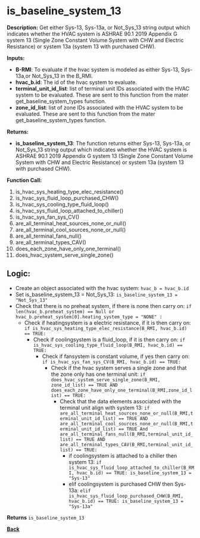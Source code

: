 # is_baseline_system_13  

**Description:** Get either Sys-13, Sys-13a, or Not_Sys_13 string output which indicates whether the HVAC system is ASHRAE 90.1 2019 Appendix G system 13 (Single Zone Constant Volume System with CHW and Electric Resistance) or system 13a (system 13 with purchased CHW).  

**Inputs:**  
- **B-RMI**: To evaluate if the hvac system is modeled as either Sys-13, Sys-13a,or Not_Sys_13 in the B_RMI.   
- **hvac_b.id**: The id of the hvac system to evaluate.  
- **terminal_unit_id_list**: list of terminal unit IDs associated with the HVAC system to be evaluated. These are sent to this function from the mater get_baseline_system_types function.
- **zone_id_list**: list of zone IDs associated with the HVAC system to be evaluated. These are sent to this function from the mater get_baseline_system_types function.

**Returns:**  
- **is_baseline_system_13**: The function returns either Sys-13, Sys-13a, or Not_Sys_13 string output which indicates whether the HVAC system is ASHRAE 90.1 2019 Appendix G system 13 (Single Zone Constant Volume System with CHW and Electric Resistance) or system 13a (system 13 with purchased CHW).

**Function Call:**
1. is_hvac_sys_heating_type_elec_resistance()
2. is_hvac_sys_fluid_loop_purchased_CHW()
3. is_hvac_sys_cooling_type_fluid_loop()
4. is_hvac_sys_fluid_loop_attached_to_chiller()
5. is_hvac_sys_fan_sys_CV()  
6. are_all_terminal_heat_sources_none_or_null()  
7. are_all_terminal_cool_sources_none_or_null() 
8. are_all_terminal_fans_null()  
9. are_all_terminal_types_CAV()  
10. does_each_zone_have_only_one_terminal()    
11. does_hvac_system_serve_single_zone()  

## Logic:    
- Create an object associated with the hvac system: `hvac_b = hvac_b.id`  
- Set is_baseline_system_13 = Not_Sys_13: `is_baseline_system_13 = "Not_Sys_13"`    
- Check that there is no preheat system, if there is none then carry on: `if len(hvac_b.preheat_system) == Null or hvac_b.preheat_system[0].heating_system_type = "NONE" :`    
    - Check if heatingsystem is a electric resistance, if it is then carry on: `if is_hvac_sys_heating_type_elec_resistance(B_RMI, hvac_b.id) == TRUE:`     
        - Check if coolingsystem is a fluid_loop, if it is then carry on: `if is_hvac_sys_cooling_type_fluid_loop(B_RMI, hvac_b.id) == TRUE:`  
            - Check if fansystem is constant volume, if yes then carry on: `if is_hvac_sys_fan_sys_CV(B_RMI, hvac_b.id) == TRUE:`  
                - Check if the hvac system serves a single zone and that the zone only has one terminal unit: `if does_hvac_system_serve_single_zone(B_RMI, zone_id_list) == TRUE AND does_each_zone_have_only_one_terminal(B_RMI,zone_id_list) == TRUE:`     
                    - Check that the data elements associated with the terminal unit align with system 13: `if are_all_terminal_heat_sources_none_or_null(B_RMI,terminal_unit_id_list) == TRUE AND are_all_terminal_cool_sources_none_or_null(B_RMI,terminal_unit_id_list) == TRUE And are_all_terminal_fans_null(B_RMI,terminal_unit_id_list) == TRUE AND are_all_terminal_types_CAV(B_RMI,terminal_unit_id_list) == TRUE:`        
                        - if coolingsystem is attached to a chiller then system 13: `if is_hvac_sys_fluid_loop_attached_to_chiller(B_RMI, hvac_b.id) == TRUE: is_baseline_system_13 = "Sys-13"`
                        - elif coolingsystem is purchased CHW then Sys-13a: `elif is_hvac_sys_fluid_loop_purchased_CHW(B_RMI, hvac_b.id) == TRUE: is_baseline_system_13 = "Sys-13a"`

**Returns** `is_baseline_system_13`  



**[Back](../../_toc.md)**

